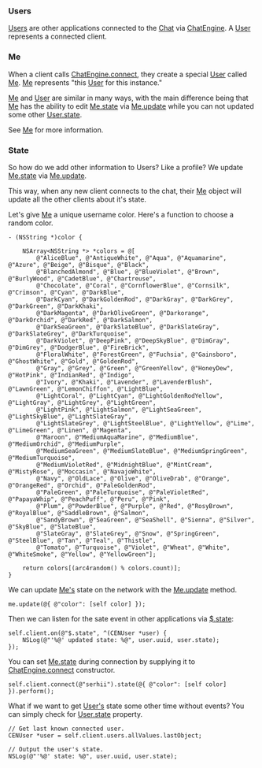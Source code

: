 ### Users

[Users](reference-user) are other applications connected to the [Chat](reference-chat) via [ChatEngine](reference-chatengine). A [User](reference-user) represents a connected client.  

### Me

When a client calls [ChatEngine.connect](reference-chatengine#connect), they create a special [User](reference-user) called [Me](reference-me). [Me](reference-me) represents "this [User](reference-user) for this instance."  

[Me](reference-me) and [User](reference-user) are similar in many ways, with the main difference being that [Me](reference-me) has the ability to edit [Me.state](reference-me#state) via [Me.update](reference-me#update) while you can not updated some other [User.state](reference-user#state).

See [Me](reference-me) for more information.

### State

So how do we add other information to Users? Like a profile? We update [Me.state](reference-me#state) via [Me.update](reference-me#update).

This way, when any new client connects to the chat, their [Me](reference-me) object will update all the other clients about it's state.

Let's give [Me](reference-me) a unique username color. Here's a function to choose a random color.  
```objc
- (NSString *)color {

    NSArray<NSString *> *colors = @[
        @"AliceBlue", @"AntiqueWhite", @"Aqua", @"Aquamarine", @"Azure", @"Beige", @"Bisque", @"Black", 
        @"BlanchedAlmond", @"Blue", @"BlueViolet", @"Brown", @"BurlyWood", @"CadetBlue", @"Chartreuse", 
        @"Chocolate", @"Coral", @"CornflowerBlue", @"Cornsilk", @"Crimson", @"Cyan", @"DarkBlue", 
        @"DarkCyan", @"DarkGoldenRod", @"DarkGray", @"DarkGrey", @"DarkGreen", @"DarkKhaki", 
        @"DarkMagenta", @"DarkOliveGreen", @"Darkorange", @"DarkOrchid", @"DarkRed", @"DarkSalmon",  
        @"DarkSeaGreen", @"DarkSlateBlue", @"DarkSlateGray", @"DarkSlateGrey", @"DarkTurquoise", 
        @"DarkViolet", @"DeepPink", @"DeepSkyBlue", @"DimGray", @"DimGrey", @"DodgerBlue", @"FireBrick", 
        @"FloralWhite", @"ForestGreen", @"Fuchsia", @"Gainsboro", @"GhostWhite", @"Gold", @"GoldenRod", 
        @"Gray", @"Grey", @"Green", @"GreenYellow", @"HoneyDew", @"HotPink", @"IndianRed", @"Indigo", 
        @"Ivory", @"Khaki", @"Lavender", @"LavenderBlush", @"LawnGreen", @"LemonChiffon", @"LightBlue", 
        @"LightCoral", @"LightCyan", @"LightGoldenRodYellow", @"LightGray", @"LightGrey", @"LightGreen", 
        @"LightPink", @"LightSalmon", @"LightSeaGreen", @"LightSkyBlue", @"LightSlateGray",
        @"LightSlateGrey", @"LightSteelBlue", @"LightYellow", @"Lime", @"LimeGreen", @"Linen", @"Magenta", 
        @"Maroon", @"MediumAquaMarine", @"MediumBlue", @"MediumOrchid", @"MediumPurple", 
        @"MediumSeaGreen", @"MediumSlateBlue", @"MediumSpringGreen", @"MediumTurquoise",
        @"MediumVioletRed", @"MidnightBlue", @"MintCream", @"MistyRose", @"Moccasin", @"NavajoWhite", 
        @"Navy", @"OldLace", @"Olive", @"OliveDrab", @"Orange", @"OrangeRed", @"Orchid", @"PaleGoldenRod", 
        @"PaleGreen", @"PaleTurquoise", @"PaleVioletRed", @"PapayaWhip", @"PeachPuff", @"Peru", @"Pink",
        @"Plum", @"PowderBlue", @"Purple", @"Red", @"RosyBrown", @"RoyalBlue", @"SaddleBrown", @"Salmon", 
        @"SandyBrown", @"SeaGreen", @"SeaShell", @"Sienna", @"Silver", @"SkyBlue", @"SlateBlue",
        @"SlateGray", @"SlateGrey", @"Snow", @"SpringGreen", @"SteelBlue", @"Tan", @"Teal", @"Thistle", 
        @"Tomato", @"Turquoise", @"Violet", @"Wheat", @"White", @"WhiteSmoke", @"Yellow", @"YellowGreen"];

    return colors[(arc4random() % colors.count)];
}
```  

We can update [Me's](reference-me) state on the network with the [Me.update](reference-me#update) method.  
```objc
me.update(@{ @"color": [self color] });
```

Then we can listen for the sate event in other applications via [$.state](reference-chatengine#event-state):  
```objc
self.client.on(@"$.state", ^(CENUser *user) {
    NSLog(@"'%@' updated state: %@", user.uuid, user.state);
});
```

You can set [Me.state](reference-me#state) during connection by supplying it to [ChatEngine.connect](reference-chatengine#connect) constructor.  
```objc
self.client.connect(@"serhii").state(@{ @"color": [self color] }).perform();
```

What if we want to get [User's](reference-state) state some other time without events? You can simply check for [User.state](reference-user#state) property.  
```objc
// Get last known connected user.
CENUser *user = self.client.users.allValues.lastObject;

// Output the user's state.
NSLog(@"'%@' state: %@", user.uuid, user.state);
```